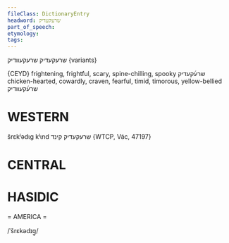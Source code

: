 ```yaml
---
fileClass: DictionaryEntry
headword: שרעקעדיק
part_of_speech: 
etymology: 
tags: 
---
```

שרעקעדיק
שרעקעוודיק {variants}

{CEYD}
frightening, frightful, scary, spine-chilling, spooky שרע֜קעדיק
chicken-hearted, cowardly, craven, fearful, timid, timorous, yellow-bellied שרע֜קעוודיק

WESTERN
========

šrɛkʲədɩg kʲɩnd שרעקעדיק קינד {WTCP, Vác, 47197}

CENTRAL
========

HASIDIC
=======
= AMERICA = 

/ˈšrɛkədɪg̥/